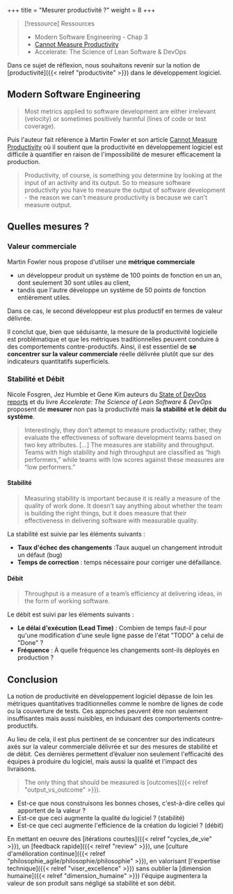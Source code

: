 +++
title = "Mesurer productivité ?"
weight = 8
+++

> [!ressource] Ressources
> - Modern Software Engineering - Chap 3
> - [Cannot Measure Productivity](https://martinfowler.com/bliki/CannotMeasureProductivity.html)
> - Accelerate: The Science of Lean Software & DevOps

Dans ce sujet de réflexion, nous souhaitons revenir sur la notion de [productivité]({{< relref "productivite" >}}) dans le développement logiciel.

## Modern Software Engineering
> Most metrics applied to software development are either irrelevant (velocity) or sometimes positively harmful (lines of code or test coverage).

Puis l'auteur fait référence à Martin Fowler et son article [Cannot Measure Productivity](https://martinfowler.com/bliki/CannotMeasureProductivity.html) où il soutient que la productivité en développement logiciel est difficile à quantifier en raison de l'impossibilité de mesurer efficacement la production.

> Productivity, of course, is something you determine by looking at the input of an activity and its output. So to measure software productivity you have to measure the output of software development - the reason we can't measure productivity is because we can't measure output.

## Quelles mesures ?
### Valeur commerciale
Martin Fowler nous propose d'utiliser une **métrique commerciale**
- un développeur produit un système de 100 points de fonction en un an, dont seulement 30 sont utiles au client, 
- tandis que l'autre développe un système de 50 points de fonction entièrement utiles.
  
Dans ce cas, le second développeur est plus productif en termes de valeur délivrée. 

Il conclut que, bien que séduisante, la mesure de la productivité logicielle est problématique et que les métriques traditionnelles peuvent conduire à des comportements contre-productifs. Ainsi, il est essentiel de **se concentrer sur la valeur commerciale** réelle délivrée plutôt que sur des indicateurs quantitatifs superficiels.

### Stabilité et Débit
Nicole Fosgren, Jez Humble et Gene Kim auteurs du [State of DevOps reports](https://dora.dev/) et du livre *Accelerate: The Science of Lean Software & DevOps* proposent de **mesurer** non pas la productivité mais **la stabilité et le débit du système**.

> Interestingly, they don’t attempt to measure productivity; rather, they
evaluate the effectiveness of software development teams based on two key
attributes. [...] The measures are stability and throughput. Teams with high stability and
high throughput are classified as “high performers,” while teams with low
scores against these measures are “low performers.”

#### Stabilité
> Measuring stability is important because it is really a measure of the quality
of work done. It doesn’t say anything about whether the team is building the
right things, but it does measure that their effectiveness in delivering
software with measurable quality.

La stabilité est suivie par les éléments suivants :

- **Taux d'échec des changements** :Taux auquel un changement introduit un défaut (bug)
- **Temps de correction** : temps nécessaire pour corriger une défaillance.

#### Débit
> Throughput is a measure of a team’s efficiency at delivering ideas, in the
form of working software.

Le débit est suivi par les éléments suivants :
- **Le délai d'exécution (Lead Time)** : Combien de temps faut-il pour qu'une modification d'une seule ligne passe de l'état "TODO" à celui de "Done" ?
- **Fréquence** : À quelle fréquence les changements sont-ils déployés en production ?

## Conclusion
La notion de productivité en développement logiciel dépasse de loin les métriques quantitatives traditionnelles comme le nombre de lignes de code ou la couverture de tests. Ces approches peuvent être non seulement insuffisantes mais aussi nuisibles, en induisant des comportements contre-productifs.

Au lieu de cela, il est plus pertinent de se concentrer sur des indicateurs axés sur la valeur commerciale délivrée et sur des mesures de stabilité et de débit. Ces dernières permettent d’évaluer non seulement l'efficacité des équipes à produire du logiciel, mais aussi la qualité et l'impact des livraisons.

> The only thing that should be measured is [outcomes]({{< relref "output_vs_outcome" >}}).

- Est-ce que nous construisons les bonnes choses, c'est-à-dire celles qui apportent de la valeur ?
- Est-ce que ceci augmente la qualité du logiciel ? (stabilité)
- Est-ce que ceci augmente l'efficience de la création du logiciel ? (débit)

En mettant en oeuvre des [itérations courtes]({{< relref "cycles_de_vie" >}}), un [feedback rapide]({{< relref "review" >}}), une [culture d'amélioration continue]({{< relref "philosophie_agile/philosophie/philosophie" >}}), en valorisant [l'expertise technique]({{< relref "viser_excellence" >}}) sans oublier la [dimension humaine]({{< relref "dimension_humaine" >}}) l'équipe augmentera la valeur de son produit sans négligé sa stabilité et son débit.
